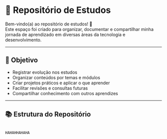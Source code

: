 # 🦆 Repositório de Estudos

Bem-vindo(a) ao repositório de estudos! 🚀  
Este espaço foi criado para organizar, documentar e compartilhar minha jornada de aprendizado em diversas áreas da tecnologia e desenvolvimento.

---

## 🎯 Objetivo

- Registrar evolução nos estudos
- Organizar conteúdos por temas e módulos
- Criar projetos práticos e aplicar o que aprender
- Facilitar revisões e consultas futuras
- Compartilhar conhecimento com outros aprendizes

---

## 📚 Estrutura do Repositório

```bash

HAHAHHAHAHA
